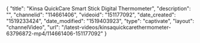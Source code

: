 {
    "title": "Kinsa QuickCare Smart Stick Digital Thermometer",
    "description": "",
    "channelid": "114661406",
    "videoid": "151177092",
    "date_created": "1519233424",
    "date_modified": "1519403923",
    "type": "captivate",
    "layout": "channelVideo",
    "url": "\/latest-videos\/kinsaquickcarethermometer-63796872-mp4\/114661406-151177092"
}